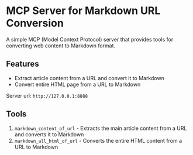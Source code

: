 # MCP Server for Markdown URL Conversion

A simple MCP (Model Context Protocol) server that provides tools for converting web content to Markdown format.

## Features

- Extract article content from a URL and convert it to Markdown
- Convert entire HTML page from a URL to Markdown

Server url: `http://127.0.0.1:8888`

## Tools

1. `markdown_content_of_url` - Extracts the main article content from a URL and converts it to Markdown
2. `markdown_all_html_of_url` - Converts the entire HTML content from a URL to Markdown
